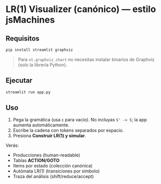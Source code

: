 
# LR(1) Visualizer (canónico) — estilo jsMachines

## Requisitos
```bash
pip install streamlit graphviz
```
> Para `st.graphviz_chart` no necesitas instalar binarios de Graphviz (solo la librería Python).

## Ejecutar
```bash
streamlit run app.py
```

## Uso
1. Pega la gramática (usa `ε` para vacío). No incluyas `S' -> S`; la app aumenta automáticamente.
2. Escribe la cadena con tokens separados por espacio.
3. Presiona **Construir LR(1) y simular**.

Verás:
- Producciones (human-readable)
- Tablas **ACTION/GOTO**
- Items por estado (colección canónica)
- Autómata LR(1) (transiciones por símbolo)
- Traza del análisis (shift/reduce/accept)
